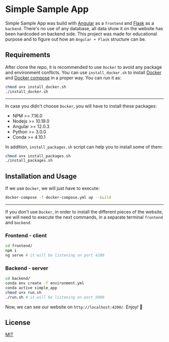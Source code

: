 # Simple Sample App

Simple Sample App was build with [Angular](https://angular.io/) as a `frontend` and [Flask](https://flask.palletsprojects.com/en/2.0.x/) as a `backend`. There's no use of any database, all data show it on the website has been hardcoded on backend side. This project was made for educational purpose and to figure out how an `Angular + Flask` structure can be.    

## Requirements
After clone the repo, it is recommended to use `Docker` to avoid any package and environment conflicts. You can use `install_docker.sh` to install [Docker](https://www.docker.com/) and [Docker compose](https://docs.docker.com/compose/) in a proper way. You can run it as: 
```bash
chmod u+x install_docker.sh
./install_docker.sh
```
___
In case you didn't choose `Docker`, you will have to install these packages:
- NPM >= 7.16.0
- Nodejs >= 10.19.0
- Angular >= 12.0.3
- Python >= 3.0.0
- Conda >= 4.10.1

In addition, `install_packages.sh` script can help you to install some of them: 
```bash
chmod u+x install_packages.sh
./install_packages.sh
```
## Installation and Usage
If we use `Docker`, we will just have to execute: 
 
```bash
docker-compose -f docker-compose.yml up --build
```
___
If you don't use `Docker`,  in order to install the different pieces of the website, we will need to execute the next commands,  in a separate terminal `frontend` and `backend`.  

### Frontend - client
```bash
cd frontend/
npm i
ng serve # it will be listening on port 4200
```

### Backend - server
```bash
cd backend/
conda env create -f environment.yml
conda active simple_app
chmod u+x run.sh
./run.sh # it will be listening on port 5000
```

Now, we can see our website on `http://localhost:4200/`. Enjoy! 🎉

## License
[MIT](https://choosealicense.com/licenses/mit/)
